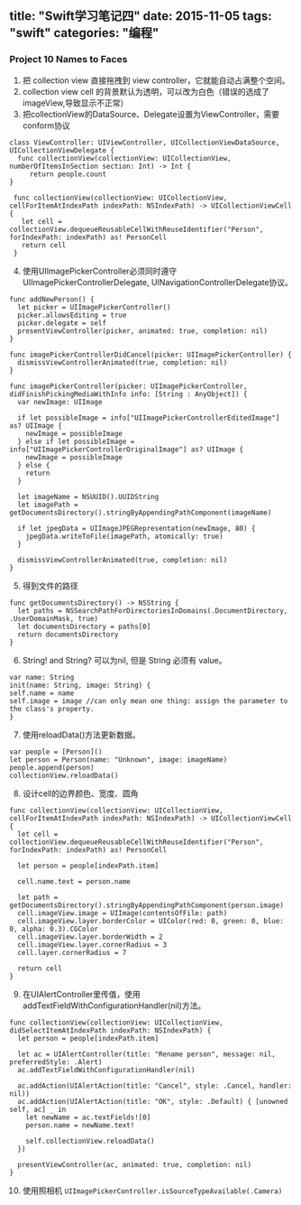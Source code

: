 title: "Swift学习笔记四"
date: 2015-11-05
tags: "swift"
categories: "编程" 
---
### Project 10 Names to Faces
1. 把 collection view 直接拖拽到 view controller，它就能自动占满整个空间。
2. collection view cell 的背景默认为透明，可以改为白色（错误的选成了imageView,导致显示不正常）
3. 把collectionView的DataSource、Delegate设置为ViewController，需要conform协议
```
class ViewController: UIViewController, UICollectionViewDataSource, UICollectionViewDelegate {
  func collectionView(collectionView: UICollectionView, numberOfItemsInSection section: Int) -> Int {
     return people.count
}

 func collectionView(collectionView: UICollectionView, cellForItemAtIndexPath indexPath: NSIndexPath) -> UICollectionViewCell {
   let cell = collectionView.dequeueReusableCellWithReuseIdentifier("Person", forIndexPath: indexPath) as! PersonCell
   return cell
 }
 ```
4. 使用UIImagePickerController必须同时遵守 UIImagePickerControllerDelegate, UINavigationControllerDelegate协议。
```
func addNewPerson() {
  let picker = UIImagePickerController()
  picker.allowsEditing = true
  picker.delegate = self
  presentViewController(picker, animated: true, completion: nil)
}

func imagePickerControllerDidCancel(picker: UIImagePickerController) {
  dismissViewControllerAnimated(true, completion: nil)
}

func imagePickerController(picker: UIImagePickerController, didFinishPickingMediaWithInfo info: [String : AnyObject]) {
  var newImage: UIImage

  if let possibleImage = info["UIImagePickerControllerEditedImage"] as? UIImage {
    newImage = possibleImage
  } else if let possibleImage = info["UIImagePickerControllerOriginalImage"] as? UIImage {
    newImage = possibleImage
  } else {
    return
  }

  let imageName = NSUUID().UUIDString
  let imagePath = getDocumentsDirectory().stringByAppendingPathComponent(imageName)

  if let jpegData = UIImageJPEGRepresentation(newImage, 80) {
    jpegData.writeToFile(imagePath, atomically: true)
  }

  dismissViewControllerAnimated(true, completion: nil)
}
```
5. 得到文件的路径
```
func getDocumentsDirectory() -> NSString {
  let paths = NSSearchPathForDirectoriesInDomains(.DocumentDirectory, .UserDomainMask, true)
  let documentsDirectory = paths[0]
  return documentsDirectory
}
```
6. String! and String? 可以为nil, 但是 String 必须有 value。
```
var name: String
init(name: String, image: String) {
self.name = name
self.image = image //can only mean one thing: assign the parameter to the class's property.
}
```
7. 使用reloadData()方法更新数据。
```
var people = [Person]()
let person = Person(name: "Unknown", image: imageName)
people.append(person)
collectionView.reloadData()
```
8. 设计cell的边界颜色、宽度、圆角
```
func collectionView(collectionView: UICollectionView, cellForItemAtIndexPath indexPath: NSIndexPath) -> UICollectionViewCell {
  let cell = collectionView.dequeueReusableCellWithReuseIdentifier("Person", forIndexPath: indexPath) as! PersonCell

  let person = people[indexPath.item]

  cell.name.text = person.name

  let path = getDocumentsDirectory().stringByAppendingPathComponent(person.image)
  cell.imageView.image = UIImage(contentsOfFile: path)
  cell.imageView.layer.borderColor = UIColor(red: 0, green: 0, blue: 0, alpha: 0.3).CGColor
  cell.imageView.layer.borderWidth = 2
  cell.imageView.layer.cornerRadius = 3
  cell.layer.cornerRadius = 7

  return cell
}
```
9. 在UIAlertController里传值，使用addTextFieldWithConfigurationHandler(nil)方法。
```
func collectionView(collectionView: UICollectionView, didSelectItemAtIndexPath indexPath: NSIndexPath) {
  let person = people[indexPath.item]

  let ac = UIAlertController(title: "Rename person", message: nil, preferredStyle: .Alert)
  ac.addTextFieldWithConfigurationHandler(nil)

  ac.addAction(UIAlertAction(title: "Cancel", style: .Cancel, handler: nil))
  ac.addAction(UIAlertAction(title: "OK", style: .Default) { [unowned self, ac] _ in
    let newName = ac.textFields![0]
    person.name = newName.text!

    self.collectionView.reloadData()
  })

  presentViewController(ac, animated: true, completion: nil)
}
```
10. 使用照相机
`UIImagePickerController.isSourceTypeAvailable(.Camera)`